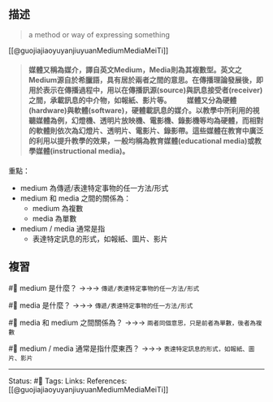 ## 描述


> a method or way of expressing something


[[@guojiajiaoyuyanjiuyuanMediumMediaMeiTi]]
> #### 媒體又稱為媒介，譯自英文Medium，Media則為其複數型。英文之Medium源自於希臘語，具有居於兩者之間的意思。在傳播理論發展後，即用於表示在傳播過程中，用以在傳播訊源(source)與訊息接受者(receiver)之間，承載訊息的中介物，如報紙、影片等。 　　媒體又分為硬體(hardware)與軟體(software)，硬體載訊息的媒介。以教學中所利用的視聽媒體為例，幻燈機、透明片放映機、電影機、錄影機等均為硬體，而相對的軟體則依次為幻燈片、透明片、電影片、錄影帶。這些媒體在教育中廣泛的利用以提升教學的效果，一般均稱為教育媒體(educational media)或教學媒體(instructional media)。


重點：
- medium 為傳遞/表達特定事物的任一方法/形式
- medium 和 media 之間的關係為：
	- medium 為複數
	- media 為單數
- medium / media 通常是指
	- 表達特定訊息的形式，如報紙、圖片、影片


## 複習

#🧠 medium 是什麼？ ->->-> `傳遞/表達特定事物的任一方法/形式`
<!--SR:!2023-02-07,73,250-->

#🧠 media 是什麼？ ->->-> `傳遞/表達特定事物的任一方法/形式`
<!--SR:!2023-07-01,158,250-->

#🧠 media 和 medium 之間關係為？ ->->-> `兩者同個意思，只是前者為單數，後者為複數`
<!--SR:!2023-02-08,74,250-->

#🧠 medium / media 通常是指什麼東西？ ->->-> `表達特定訊息的形式，如報紙、圖片、影片`
<!--SR:!2023-08-19,191,250-->

---
Status: #🌱 
Tags:
Links:
References:
[[@guojiajiaoyuyanjiuyuanMediumMediaMeiTi]]